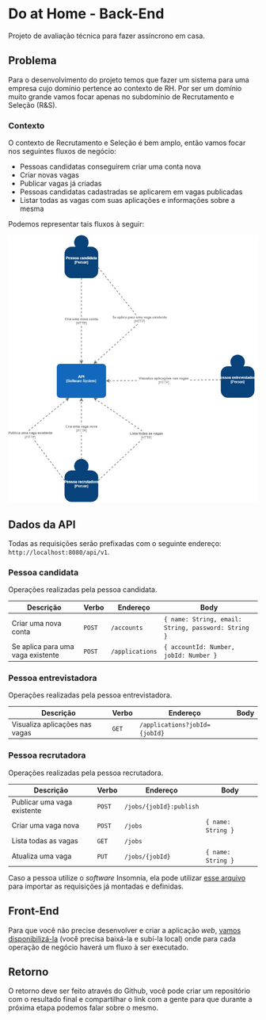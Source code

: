 # Do at Home - Back-End

Projeto de avaliação técnica para fazer assíncrono em casa.

## Problema

Para o desenvolvimento do projeto temos que fazer um sistema para uma empresa cujo domínio pertence ao contexto de RH. Por ser um domínio muito grande vamos focar apenas no subdomínio de Recrutamento e Seleção (R&S).

### Contexto 

O contexto de Recrutamento e Seleção é bem amplo, então vamos focar nos seguintes fluxos de negócio:

- Pessoas candidatas conseguirem criar uma conta nova
- Criar novas vagas
- Publicar vagas já criadas
- Pessoas candidatas cadastradas se aplicarem em vagas publicadas
- Listar todas as vagas com suas aplicações e informações sobre a mesma

Podemos representar tais fluxos à seguir:

![Representação dos fluxos de negócios](/assets/img/diagram.jpg)

## Dados da API

Todas as requisições serão prefixadas com o seguinte endereço: `http://localhost:8080/api/v1`.

### Pessoa candidata

Operações realizadas pela pessoa candidata.

| Descrição | Verbo | Endereço        | Body                                                |
| --------- | ----- |-----------------|-----------------------------------------------------|
| Criar uma nova conta | `POST` | `/accounts`     | `{ name: String, email: String, password: String }` |
| Se aplica para uma vaga existente | `POST` | `/applications` | `{ accountId: Number, jobId: Number }`              |


### Pessoa entrevistadora

Operações realizadas pela pessoa entrevistadora.

| Descrição | Verbo | Endereço                      | Body |
| --------- | ----- |-------------------------------| ---- |
| Visualiza aplicações nas vagas | `GET` | `/applications?jobId={jobId}` |

### Pessoa recrutadora

Operações realizadas pela pessoa recrutadora.

| Descrição               | Verbo  | Endereço         | Body |
|-------------------------|--------|------------------| ---- |
| Publicar uma vaga existente | `POST` | `/jobs/{jobId}:publish` |
| Criar uma vaga nova     | `POST` | `/jobs`          | `{ name: String }` |
| Lista todas as vagas    | `GET`  | `/jobs`          |
| Atualiza uma vaga       | `PUT`  | `/jobs/{jobId}`  | `{ name: String }` |

Caso a pessoa utilize o _software_ Insomnia, ela pode utilizar [esse arquivo](https://github.com/gupy-io/simple-api-interview/blob/main/insomnia.json) para importar as requisições já montadas e definidas.


## Front-End

Para que você não precise desenvolver e criar a aplicação _web_, [vamos disponibilizá-la](https://github.com/gupy-io/simple-app-web-interview) (você precisa baixá-la e subí-la local) onde para cada operação de negócio haverá um fluxo à ser executado.

## Retorno

O retorno deve ser feito através do Github, você pode criar um repositório com o resultado final e compartilhar o link com a gente para que durante a próxima etapa podemos falar sobre o mesmo.
